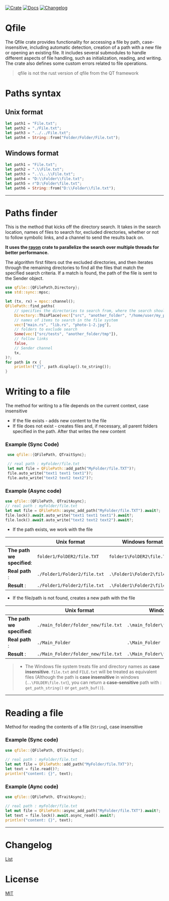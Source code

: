 
[![Crate](https://img.shields.io/crates/v/qfile?color=green)](https://crates.io/crates/qfile)
[![Docs](https://img.shields.io/docsrs/qfile)](https://docs.rs/qfile/latest/qfile/)
[![Changelog](https://img.shields.io/badge/changelog-qfile-blue)](https://github.com/m62624/qfile/blob/main/CHANGELOG.md)

# Qfile

The Qfile crate provides functionality for accessing a file by path, case-insensitive, including automatic detection, creation of a path with a new file or opening an existing file. It includes several submodules to handle different aspects of file handling, such as initialization, reading, and writing. The crate also defines some custom errors related to file operations.

> qfile is not the rust version of qfile from the QT framework

# Paths syntax

## Unix format
  
```rust
let path1 = "File.txt";
let path2 = "./File.txt";
let path3 = "../../File.txt";
let path4 = String::from("Folder/Folder/File.txt");
```

## Windows format 
  
```rust
let path1 = "File.txt";
let path2 = ".\\File.txt";
let path3 = "..\\..\\File.txt";
let path4 = "D:\\Folder\\file.txt";
let path5 = r"D:\Folder\file.txt";
let path6 = String::from("D:\\Folder\\file.txt");
```

---
# Paths finder
This is the method that kicks off the directory search.
It takes in the search location, names of files to search for, excluded directories, whether or not to follow symbolic links, and a channel to send the results back on.

**It uses the [rayon](https://crates.io/crates/rayon) crate to parallelize the search over multiple threads for better performance.**

The algorithm first filters out the excluded directories, and then iterates through the remaining directories to find all the files that match the specified search criteria. If a match is found, the path of the file is sent to the Sender object.

```rust
use qfile::{QFilePath,Directory};
use std::sync::mpsc;

let (tx, rx) = mpsc::channel();
QFilePath::find_paths(
    // specifies the directories to search from, where the search should start.
    Directory::ThisPlace(vec!["src", "another_folder", "/home/user/my_project"]),
    // names of items to search in the file system
    vec!["main.rs", "lib.rs", "photo-1-2.jpg"],
    // folders to exclude search
    Some(vec!["src/tests", "another_folder/tmp"]),
    // follow links
    false,
    // Sender channel
    tx,
)?;
for path in rx {
    println!("{}", path.display().to_string());
}
```

# Writing to a file
The method for writing to a file depends on the current context, case insensitive
* If the file exists - adds new content to the file
* If file does not exist - creates files and, if necessary, all parent folders specified in the path. After that writes the new content

### Example (Sync Code)
```rust
 use qfile::{QFilePath, QTraitSync};

 // real path : myFolder/file.txt
 let mut file = QFilePath::add_path("MyFolder/file.TXT")?;
 file.auto_write("text1 text1 text1")?;
 file.auto_write("text2 text2 text2")?;
```

### Example (Async code)
```rust 
use qfile::{QFilePath, QTraitAsync};
// real path : myFolder/file.txt
let mut file = QFilePath::async_add_path("MyFolder/file.TXT").await?;
file.lock().await.auto_write("text1 text1 text1").await?;
file.lock().await.auto_write("text2 text2 text2").await?;
```
 - If the path exists, we work with the file

 |                            | Unix format                       | Windows format                      |
 | -------------------------- | ---------------------------- | ---------------------------- |
 | **The path we specified**: | `folder1/FolDER2/file.TXT`   | `folder1\FolDER2\file.TXT`   |
 | **Real path** :            | `./Folder1/Folder2/file.txt` | `.\Folder1\Folder2\file.txt` |
 | **Result** :               | `./Folder1/Folder2/file.txt` | `.\Folder1\Folder2\file.txt` |

 - If the file/path is not found, creates a new path with the file

 |                            | Unix format                               | Windows format                            |
 | -------------------------- | ----------------------------------- | ----------------------------------- |
 | **The path we specified**: | `./main_folder/folder_new/file.txt` | `.\main_folder\folder_new\file.txt` |
 | **Real path** :            | `./Main_Folder`                     | `.\Main_Folder`                     |
 | **Result** :               | `./Main_Folder/folder_new/file.txt` | `.\Main_Folder\folder_new\file.txt` |
 
 > * The Windows file system treats file and directory names as **case insensitive**. `file.txt` and `FILE.txt` will be treated as equivalent files (Although the path is **case insensitive** in windows (`..\FOLDER\file.txt`), you can return a **case-sensitive** path with : `get_path_string()` or `get_path_buf()`).

---
# Reading a file

 Method for reading the contents of a file (`String`), case insensitive

### Example (Sync code)
```rust
use qfile::{QFilePath, QTraitSync};
    
// real path : myFolder/file.txt
let mut file = QFilePath::add_path("MyFolder/file.TXT")?;
let text = file.read()?;
println!("content: {}", text);
```
### Example (Aync code)
```rust
use qfile::{QFilePath, QTraitAsync};

// real path : myFolder/file.txt
let mut file = QFilePath::async_add_path("MyFolder/file.TXT").await?;
let text = file.lock().await.async_read().await?;
println!("content: {}", text);
```

---

 # Changelog
 [List](https://github.com/m62624/qfile/blob/main/CHANGELOG.md)
 # License
 [MIT](https://choosealicense.com/licenses/mit/)
